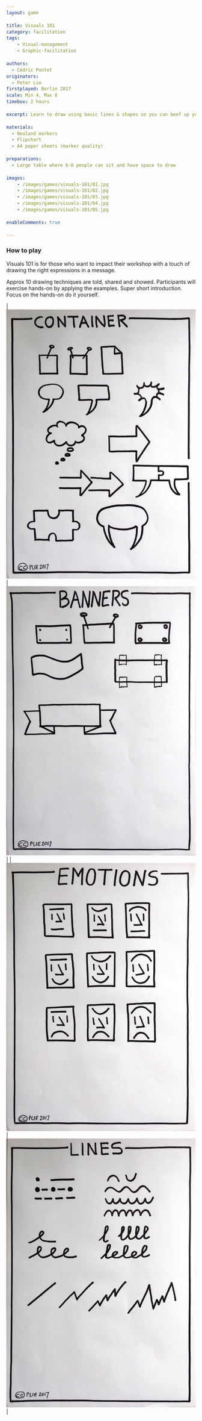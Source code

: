 ```yaml
---
layout: game

title: Visuals 101
category: facilitation
tags:
    - Visual-management
    - Graphic-facilitation

authors: 
  - Cédric Pontet
originators: 
  - Peter Lie
firstplayed: Berlin 2017
scale: Min 4, Max 8
timebox: 2 hours

excerpt: Learn to draw using basic lines & shapes so you can beef up your presentations on flipchart

materials:
  - Neuland markers
  - Flipchart 
  - A4 paper sheets (marker quality)

preparations:
  - Large table where 6-8 people can sit and have space to draw

images:
    - /images/games/visuals-101/01.jpg
    - /images/games/visuals-101/02.jpg
    - /images/games/visuals-101/03.jpg
    - /images/games/visuals-101/04.jpg
    - /images/games/visuals-101/05.jpg

enableComments: true

---
```


### How to play

Visuals 101 is for those who want to impact their workshop with a touch of drawing the right expressions in a message. 

Approx 10 drawing techniques are told, shared and showed. Participants will exercise hands-on by applying the examples.
Super short introduction. Focus on the hands-on do it yourself.

| ![Containers](/images/games/visuals-101/06.jpg "Containers") | ![Banners](/images/games/visuals-101/07.jpg "Banners") |
| ![Emotions](/images/games/visuals-101/08.jpg "Emotions") | ![Lines](/images/games/visuals-101/09.jpg "Lines") |


